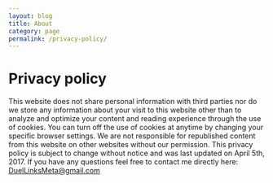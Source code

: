 ```yaml
---
layout: blog
title: About
category: page
permalink: /privacy-policy/
---
```

<div class="section text-white">
        <h1>Privacy policy</h1>
        <p>
                This website does not share personal information with third parties nor do we store any information about your visit to this website other than to analyze and optimize your content and reading experience through the use of cookies.
                You can turn off the use of cookies at anytime by changing your specific browser settings.
                We are not responsible for republished content from this website on other websites without our permission.
                This privacy policy is subject to change without notice and was last updated on April 5th, 2017. If you have any questions feel free to contact me directly here: <a href="mailto:&#068;&#117;&#101;&#108;&#076;&#105;&#110;&#107;&#115;&#077;&#101;&#116;&#097;&#064;&#103;&#109;&#097;&#105;&#108;&#046;&#099;&#111;&#109;">&#068;&#117;&#101;&#108;&#076;&#105;&#110;&#107;&#115;&#077;&#101;&#116;&#097;&#064;&#103;&#109;&#097;&#105;&#108;&#046;&#099;&#111;&#109;</a>
        </p>
</div>